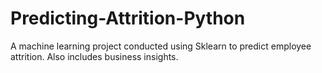 # Predicting-Attrition-Python
A machine learning project conducted using Sklearn to predict employee attrition. Also includes business insights.
